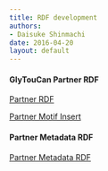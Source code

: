```yaml
---
title: RDF development
authors:
- Daisuke Shinmachi
date: 2016-04-20
layout: default
---
```


#### GlyTouCan Partner RDF

[Partner RDF](/system/rdf/partnerRdf)

[Partner Motif Insert](/system/rdf/partnerMotif)


#### Partner Metadata RDF

[Partner Metadata RDF](/system/rdf/partnerMetadata)
